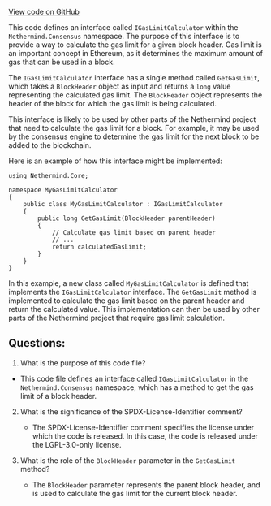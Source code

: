 [View code on GitHub](https://github.com/nethermindeth/nethermind/Nethermind.Consensus/IGasLimitCalculator.cs)

This code defines an interface called `IGasLimitCalculator` within the `Nethermind.Consensus` namespace. The purpose of this interface is to provide a way to calculate the gas limit for a given block header. Gas limit is an important concept in Ethereum, as it determines the maximum amount of gas that can be used in a block. 

The `IGasLimitCalculator` interface has a single method called `GetGasLimit`, which takes a `BlockHeader` object as input and returns a `long` value representing the calculated gas limit. The `BlockHeader` object represents the header of the block for which the gas limit is being calculated. 

This interface is likely to be used by other parts of the Nethermind project that need to calculate the gas limit for a block. For example, it may be used by the consensus engine to determine the gas limit for the next block to be added to the blockchain. 

Here is an example of how this interface might be implemented:

```
using Nethermind.Core;

namespace MyGasLimitCalculator
{
    public class MyGasLimitCalculator : IGasLimitCalculator
    {
        public long GetGasLimit(BlockHeader parentHeader)
        {
            // Calculate gas limit based on parent header
            // ...
            return calculatedGasLimit;
        }
    }
}
```

In this example, a new class called `MyGasLimitCalculator` is defined that implements the `IGasLimitCalculator` interface. The `GetGasLimit` method is implemented to calculate the gas limit based on the parent header and return the calculated value. This implementation can then be used by other parts of the Nethermind project that require gas limit calculation.
## Questions: 
 1. What is the purpose of this code file?
   - This code file defines an interface called `IGasLimitCalculator` in the `Nethermind.Consensus` namespace, which has a method to get the gas limit of a block header.

2. What is the significance of the SPDX-License-Identifier comment?
   - The SPDX-License-Identifier comment specifies the license under which the code is released. In this case, the code is released under the LGPL-3.0-only license.

3. What is the role of the `BlockHeader` parameter in the `GetGasLimit` method?
   - The `BlockHeader` parameter represents the parent block header, and is used to calculate the gas limit for the current block header.